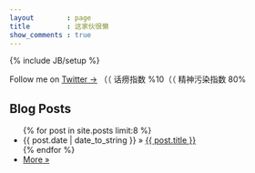 ```yaml
---
layout        : page
title         : 这家伙很懒
show_comments : true
---
```

{% include JB/setup %}

<script src="//code.jquery.com/jquery-2.1.4.min.js"></script>
<script src="/assets/components/basic-slider/js/bjqs-1.3.min.js"></script>

<!--
[![这家伙很懒](/assets/home/HarpSeal/9197166267_9ca479c4bc_o.jpg){: #img-cover}
](http://github.com/lwr/lwr.github.io)
-->

<link type="text/css" rel="Stylesheet" href="/assets/home/home.css" />
<div id="banner-fade" title="这家伙很懒"><ul class="bjqs"></ul></div>

<script>
(function($){
    var imageList = [
        "/assets/home/Otter/4425238315_cf801e4e08_b.jpg:    10%",    //
        "/assets/home/HarpSeal/9197166267_9ca479c4bc_o.jpg: 80%",    //
        "/assets/home/Otter/cac1ce12e59a563bd052662f65fcd589.jpg",
        "/assets/home/HarpSeal/2839526_172840877177_2.jpg:  center",
        "/assets/home/Otter/5964623878_4c51e27aff_b.jpg  : 50%",
        "/assets/home/HarpSeal/Baby_Seal_2.jpg",
        "/assets/home/Otter/62973_small-cb1359744191.jpg : 50%",
        "/assets/home/HarpSeal/9199946140_693361cc26_o.jpg: 80%",
        "/assets/home/HarpSeal/9199948412_5e39d33949_o.jpg: 0%", //
        "/assets/home/HarpSeal/1337256000000.cached.jpg",
        "/assets/home/HarpSeal/a-harp-seal-pup-lies-on-its-side-norbert-rosing.jpg",
        "/assets/home/HarpSeal/9199947200_e711f09e55_o.jpg",
        "/assets/home/HarpSeal/r9c6552-2-800x533.jpg: 50%",      //
        "/assets/home/HarpSeal/harp-seal-pup.jpg",
        "/assets/home/Otter/enhanced-31254-1406586403-17.jpg",
        "/assets/home/Otter/Bath-Time-Sea-Otter-480x800.jpg"
    ];

    if ($(window).width() < 600) {
        imageList = imageList.slice(0, 10);
    }

    $('#banner-fade .bjqs').html($.map(imageList, function(def) {
        var arr = def.match(/^([^\s]+)\s*:\s*(.*)$/);
        var imageSrc = arr ? arr[1] : def;
        var cssStyle = arr ? "; background-position: 0 " + arr[2] : "";
        return '<li class="banner-img" style="background-image: url(' + imageSrc + ')' + cssStyle + '" >'
             + '<a href="http://github.com/lwr/lwr.github.io">&nbsp;</a></li>';
    }).join(""));

    $('#banner-fade').bjqs({
      width  : '640',
      height : '360',

      // animation values
      animtype : 'fade',  // accepts 'fade' or 'slide'
      animduration : 500,  // how fast the animation are
      animspeed : 10000,   // the delay between each slide

      prevtext : "<",
      nexttext : ">",
      centercontrols : false,

      responsive : true
    });
    $(".bjqs-markers li a").each(function(index, e) {
        e.innerHTML = (1 + index).toString(36).toUpperCase();
    });
})(jQuery);
</script>

Follow me on [Twitter →](https://twitter.com/SoloCompany) （（ 话痨指数 %10（（ 精神污染指数 80%

## Blog Posts

<ul class="posts">
  {% for post in site.posts limit:8 %}
    <li><span>{{ post.date | date_to_string }}</span> &raquo; <a href="{{ BASE_PATH }}{{ post.url }}">{{ post.title }}</a></li>
  {% endfor %}
    <li><a href="/archive.html">More &raquo;</a></li>
</ul>
<!---
- - - - - - - - - -

<blockquote style="color:gray;font-size:8pt;border-left:none;font-style:italic">
  有种没心没肺的东西叫快乐, 我们每个人都有过, 后来你长全了心肺, 它就嫌你烦, 不搭理你,
  等你做梦都乐意把自己当成年人时, 它就干脆三十六计走为上了 …… // 249 //《士兵》
</blockquote>
-->
